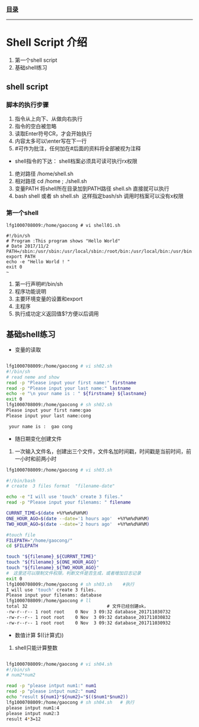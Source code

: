 ### [目录](https://github.com/Letitmiss/Linux-learning/blob/master/README.md)

-----
# Shell Script 介绍
1. 第一个shell script
2. 基础shell练习


## shell script

### 脚本的执行步骤
1. 指令从上向下、从做向右执行
2. 指令的空白被忽略
3. 读取Enter符号CR，才会开始执行
4. 内容太多可以\enter写在下一行
5. #可作为批注，任何加在#后面的资料将全部被视为注释
* shell指令的下达： shell档案必须具可读可执行rx权限
1. 绝对路径 /home/shell.sh
2. 相对路径 cd /home ; ./shell.sh
3. 变量PATH 将shell所在目录加到PATH路径 shell.sh 直接就可以执行
4. bash shell 或者 sh shell.sh  这样指定bash/sh 调用时档案可以没有x权限
### 第一个shell
```
lfg1000708009:/home/gaocong # vi shell01.sh 

#!/bin/sh
# Program :This program shows "Hello World"
# Date 2017/11/2
PATH=/sbin:/usr/sbin:/usr/local/sbin:/root/bin:/usr/local/bin:/usr/bin:/bin
export PATH 
echo -e "Hello World ! "
exit 0
~      
```
1. 第一行声明#!/bin/sh
2. 程序功能说明
3. 主要环境变量的设置和export
4. 主程序
5. 执行成功定义返回值$?方便以后调用

##  基础shell练习
* 变量的读取
```bash

lfg1000708009:/home/gaocong # vi sh02.sh 
#!/bin/sh
# read neme and show 
read -p "Please input your first name:" firstname
read -p "Please input your last name:" lastname
echo -e "\n your name is : " ${firstname} ${lastname}
exit 0
lfg1000708009:/home/gaocong # sh sh02.sh 
Please input your first name:gao
Please input your last name:cong

 your name is :  gao cong
```
* 随日期变化创建文件
1. 一次输入文件名，创建出三个文件，文件名加时间戳，时间戳是当前时间，前一小时和前两小时
```bash
lfg1000708009:/home/gaocong # vi sh03.sh 

#!/bin/bash
# create  3 files format  "filename-date"

echo -e "I will use 'touch' create 3 files."
read -p "Please input your filenams: " filename

CURRNT_TIME=$(date +%Y%m%d%H%M)
ONE_HOUR_AGO=$(date --date='1 hours ago'  +%Y%m%d%H%M)
TWO_HOUR_AGO=$(date --date='2 hours ago'  +%Y%m%d%H%M)

#touch file
FILEPATH="/home/gaocong/"
cd $FILEPATH

touch "${filename}_${CURRNT_TIME}"
touch "${filename}_${ONE_HOUR_AGO}"
touch "${filename}_${TWO_HOUR_AGO}"
#　这里还可以限制文件权限，判断文件是否生成，或者增加日志记录
exit 0
lfg1000708009:/home/gaocong # sh sh03.sh    #执行
I will use 'touch' create 3 files.
Please input your filenams: database   
lfg1000708009:/home/gaocong # ll　　　　　　　
total 32                              # 文件已经创建ok，
-rw-r--r-- 1 root root    0 Nov  3 09:32 database_201711030732
-rw-r--r-- 1 root root    0 Nov  3 09:32 database_201711030832
-rw-r--r-- 1 root root    0 Nov  3 09:32 database_201711030932
```
* 数值计算 $((计算式))
1. shell只能计算整数
```bash

lfg1000708009:/home/gaocong # vi sh04.sh 
#!/bin/sh 
# num2*num2 

read -p "please intput num1:" num1
read -p "please intput num2:" num2
echo "result ${num1}*${num2}="$(($num1*$num2))
lfg1000708009:/home/gaocong # sh sh04.sh   # 执行
please intput num1:4
please intput num2:3
result 4*3=12
```
